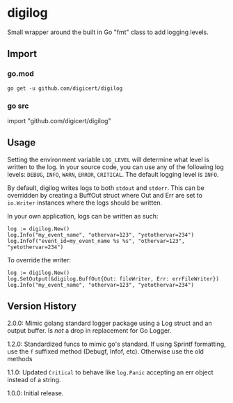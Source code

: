 digilog
========

Small wrapper around the built in Go "fmt" class to add logging levels.

## Import

### go.mod
```
go get -u github.com/digicert/digilog
```

### go src
import "github.com/digicert/digilog"


## Usage

Setting the environment variable `LOG_LEVEL` will determine what level is written to the log. In your source code, you can use any of the following log levels: `DEBUG`, `INFO`, `WARN`, `ERROR`, `CRITICAL`. The default logging level is `INFO`.

By default, digilog writes logs to both `stdout` and `stderr`. This can be overridden by creating a BuffOut struct where Out and Err are set to `io.Writer` instances where the logs should be written.

In your own application, logs can be written as such:

```
log := digilog.New()
log.Info("my_event_name", "othervar=123", "yetothervar=234")
log.Infof("event_id=my_event_name %s %s", "othervar=123", "yetothervar=234")
```

To override the writer:

```
log := digilog.New()
log.SetOutput(&digilog.BuffOut{Out: fileWriter, Err: errFileWriter})
log.Info("my_event_name", "othervar=123", "yetothervar=234")
```

## Version History

2.0.0: Mimic golang standard logger package using a Log struct and an output buffer. Is *not* a drop in replacement for Go Logger.

1.2.0: Standardized funcs to mimic go's standard. If using Sprintf formatting, use the `f` suffixed method (Debugf, Infof, etc). Otherwise use the old methods

1.1.0: Updated `Critical` to behave like `log.Panic` accepting an err object instead of a string.

1.0.0: Initial release.
